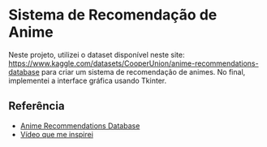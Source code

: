 # Sistema de Recomendação de Anime

Neste projeto, utilizei o dataset disponível neste site: <https://www.kaggle.com/datasets/CooperUnion/anime-recommendations-database> para criar um sistema de recomendação de animes. No final, implementei a interface gráfica usando Tkinter.

## Referência

 - [Anime Recommendations Database](https://www.kaggle.com/datasets/CooperUnion/anime-recommendations-database)
 - [Vídeo que me inspirei](https://www.youtube.com/watch?v=sDI3ntGFbSI&t=2174s)

